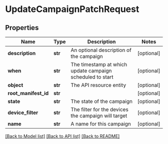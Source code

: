 # UpdateCampaignPatchRequest

## Properties
Name | Type | Description | Notes
------------ | ------------- | ------------- | -------------
**description** | **str** | An optional description of the campaign | [optional] 
**when** | **str** | The timestamp at which update campaign scheduled to start | [optional] 
**object** | **str** | The API resource entity | [optional] 
**root_manifest_id** | **str** |  | [optional] 
**state** | **str** | The state of the campaign | [optional] 
**device_filter** | **str** | The filter for the devices the campaign will target | [optional] 
**name** | **str** | A name for this campaign | [optional] 

[[Back to Model list]](../README.md#documentation-for-models) [[Back to API list]](../README.md#documentation-for-api-endpoints) [[Back to README]](../README.md)


